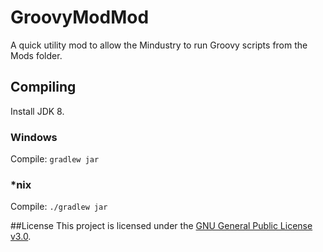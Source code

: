 # GroovyModMod
A quick utility mod to allow the Mindustry to run Groovy scripts from the Mods folder.

## Compiling
Install JDK 8.

### Windows
Compile: `gradlew jar`

### *nix
Compile: `./gradlew jar`

##License
This project is licensed under the [GNU General Public License v3.0](LICENSE).

